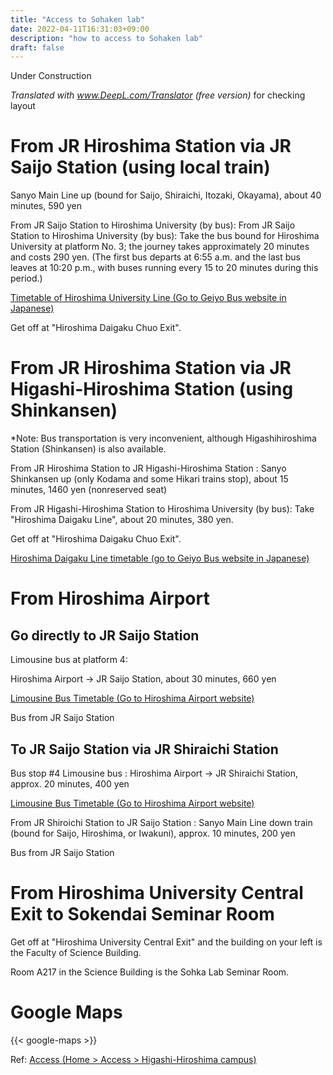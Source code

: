 ```yaml
---
title: "Access to Sohaken lab"
date: 2022-04-11T16:31:03+09:00
description: "how to access to Sohaken lab"
draft: false
---
```


<!--more-->
Under Construction

_Translated with www.DeepL.com/Translator (free version)_ for checking layout


# From JR Hiroshima Station via JR Saijo Station (using local train)

Sanyo Main Line up (bound for Saijo, Shiraichi, Itozaki, Okayama), about 40 minutes, 590 yen

From JR Saijo Station to Hiroshima University (by bus):
From JR Saijo Station to Hiroshima University (by bus): Take the bus bound for Hiroshima University at platform No. 3; the journey takes approximately 20 minutes and costs 290 yen.
(The first bus departs at 6:55 a.m. and the last bus leaves at 10:20 p.m., with buses running every 15 to 20 minutes during this period.)

[Timetable of Hiroshima University Line (Go to Geiyo Bus website in Japanese)](http://www.geiyo.co.jp/Unyu/daigaku202003.htm)

Get off at "Hiroshima Daigaku Chuo Exit".


# From JR Hiroshima Station via JR Higashi-Hiroshima Station (using Shinkansen)
*Note: Bus transportation is very inconvenient, although Higashihiroshima Station (Shinkansen) is also available.

From JR Hiroshima Station to JR Higashi-Hiroshima Station :
Sanyo Shinkansen up (only Kodama and some Hikari trains stop), about 15 minutes, 1460 yen (nonreserved seat)

From JR Higashi-Hiroshima Station to Hiroshima University (by bus):
Take "Hiroshima Daigaku Line", about 20 minutes, 380 yen.

Get off at "Hiroshima Daigaku Chuo Exit".

[Hiroshima Daigaku Line timetable (go to Geiyo Bus website in Japanese)](http://www.geiyo.co.jp/Unyu/daigaku2H3003.htm)


# From Hiroshima Airport

## Go directly to JR Saijo Station
Limousine bus at platform 4:

Hiroshima Airport -> JR Saijo Station, about 30 minutes, 660 yen

[Limousine Bus Timetable (Go to Hiroshima Airport website)](https://www.hij.airport.jp/en/access/timetable/8.html)

Bus from JR Saijo Station

## To JR Saijo Station via JR Shiraichi Station
Bus stop #4 Limousine bus :
Hiroshima Airport -> JR Shiraichi Station, approx. 20 minutes, 400 yen

[Limousine Bus Timetable (Go to Hiroshima Airport website)](https://www.hij.airport.jp/en/access/timetable/9.html)

From JR Shiroichi Station to JR Saijo Station :
Sanyo Main Line down train (bound for Saijo, Hiroshima, or Iwakuni), approx. 10 minutes, 200 yen

Bus from JR Saijo Station


# From Hiroshima University Central Exit to Sokendai Seminar Room

Get off at "Hiroshima University Central Exit" and the building on your left is the Faculty of Science Building.

Room A217 in the Science Building is the Sohka Lab Seminar Room.


# Google Maps

{{< google-maps >}}

Ref:
[Access (Home > Access > Higashi-Hiroshima campus)](https://www.hiroshima-u.ac.jp/en/access)
